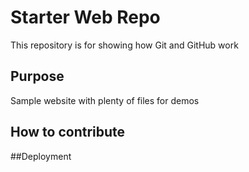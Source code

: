 # Starter Web Repo

This repository is for showing how Git and GitHub work

## Purpose

Sample website with plenty of files for demos

## How to contribute

##Deployment